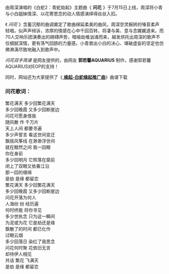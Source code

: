 

由周深演唱的《白蛇2：青蛇劫起》主题曲《 **问花** 》于7月15日上线，周深将小青与小白姐妹情深、以花寄思念的动人情感演绎得丝丝入扣。

《 _问花_
》含蓄沉郁的曲调奠定了歌曲绵延柔美的曲风，周深空灵婉转的嗓音柔声轻唱，似声声倾诉，浓厚的情感在心中千回百转，将凄与美、意与念娓娓道来。而70人交响乐团演奏出的磅礴声势，暗喻劫难汹涌而来，越发烘托出周深的歌声不仅细腻深情，更有荡气回肠的力量感。小青救出小白的决心、堪破虚妄的坚定也仿佛淋漓尽致地融入到歌声中。

_问花双手简谱_ 是网友提供的，由网友 **郭若馨AQUARIUS** 制作，感谢郭若馨AQUARIUS对EOP的支持！

同时，网站还为大家提供了《[ **缘起-白蛇缘起推广曲**](Music-10088-缘起-白蛇缘起推广曲.html "缘起-白蛇缘起推广曲")》曲谱下载

### 问花歌词：

繁花满天 多少回繁花满天  
多少回晚霞 又多少回断崖边  
问花可愿身借我  
随风散 作 千万片  
天上人间 都要寻遍  
多少声誓言 看这世间变迁  
飘摇风筝线 在渺渺浮世间  
就在黯然之间 我一回眼  
你在身前  
多少回明月 它照落在窗前  
闭上了双眼又依春江沿  
那一回的缠绵  
是劫 是缘 都留恋  
繁花满天 多少回繁花满天  
多少回晚霞 又多少回断崖边  
问花开落为何人  
人海纷 纷 经历遍  
何时终能 将你寻见  
多少世执念 只为这一瞬间  
为泥或为花 它是劫还是缘  
飘散了的时间 都已化作  
过眼云烟  
多少回落日 染红了我思念  
问花何时聚 花依旧无言  
却待伊人相见  
共话 繁花 飞满天  
是劫 是缘 都留恋

